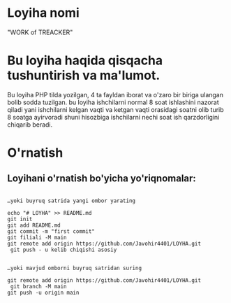# Loyiha nomi

"WORK of TREACKER"

# Bu loyiha haqida qisqacha tushuntirish va ma'lumot.

Bu loyiha PHP tilda yozilgan, 4 ta fayldan iborat va o'zaro bir biriga ulangan bolib sodda tuzilgan.
bu loyiha ishchilarni normal 8 soat ishlashini nazorat qiladi yani ishchilarni kelgan vaqti va ketgan vaqti orasidagi soatni olib turib 
8 soatga ayirvoradi shuni hisozbiga ishchilarni nechi soat ish qarzdorligini chiqarib beradi.

# O'rnatish

## Loyihani o'rnatish bo'yicha yo'riqnomalar:

```GITHUB

…yoki buyruq satrida yangi ombor yarating

echo "# LOYHA" >> README.md 
git init 
git add README.md 
git commit -m "first commit" 
git filiali -M main 
git remote add origin https://github.com/Javohir4401/LOYHA.git
 git push - u kelib chiqishi asosiy


…yoki mavjud omborni buyruq satridan suring

git remote add origin https://github.com/Javohir4401/LOYHA.git
 git branch -M main 
git push -u origin main
